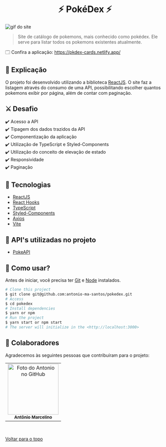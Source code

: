 <h1 align="center">⚡ PokéDex ⚡</h1>

<img src="src/assets/pokedex.gif" alt="gif do site">

> Site de catálogo de pokemons, mais conhecido como pokédex. Ele serve para listar todos os pokemons existentes atualmente.

🗔 Confira a aplicação: https://pkdex-cards.netlify.app/ <br>

## :page_facing_up: Explicação

O projeto foi desenvolvido utilizando a biblioteca [ReactJS](https://pt-br.reactjs.org/docs/getting-started.html). O site faz a listagem através do consumo de uma API, possibilitando escolher quantos pokemons exibir por página, além de contar com paginação. 

## ⚔️ Desafio

:heavy_check_mark: Acesso a API\
:heavy_check_mark: Tipagem dos dados trazidos da API\
:heavy_check_mark: Componentização da aplicação\
:heavy_check_mark: Utilização de TypeScript e Styled-Components\
:heavy_check_mark: Utilização do conceito de elevação de estado\
:heavy_check_mark: Responsividade\
:heavy_check_mark: Paginação

## 🚀 Tecnologias ##

- [ReactJS](https://pt-br.reactjs.org/)
- [React Hooks](https://pt-br.reactjs.org/docs/hooks-intro.html)
- [TypeScript](https://www.typescriptlang.org/)
- [Styled-Components](https://styled-components.com/)
- [Axios](https://axios-http.com/ptbr/docs/intro)
- [Vite](https://vitejs.dev/)

## 📡 API'𝘀 utilizadas no projeto ##

- [PokeAPI](https://pokeapi.co/)

## :closed_book: Como usar? ##

Antes de iniciar, você precisa ter [Git](https://git-scm.com) e [Node](https://nodejs.org/en/) instalados.

```bash
# Clone this project
$ git clone git@github.com:antonio-ma-santos/pokedex.git
# Access
$ cd pokedex
# Install dependencies
$ yarn or npm 
# Run the project
$ yarn start or npm start 
# The server will initialize in the <http://localhost:3000>
```

## 🤝 Colaboradores

Agradecemos às seguintes pessoas que contribuíram para o projeto:

<table>
  <tr>
    <td align="center">
      <a href="#">
        <img src="https://github.com/antonio-ma-santos.png" width="160px;" alt="Foto do Antonio no GitHub"/><br>
        <sub>
          <b>Antônio Marcelino</b>
        </sub>
      </a>
    </td>
  </tr>
</table>

&#xa0;

<a href="#top">Voltar para o topo</a>

